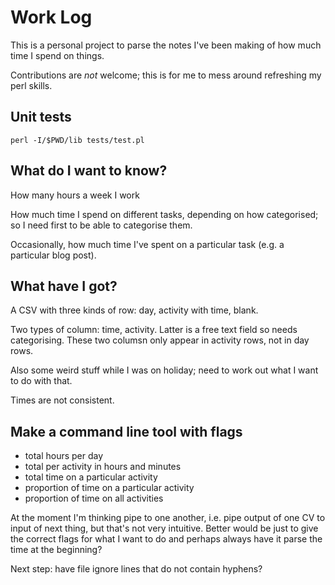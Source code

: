 # Work Log

This is a personal project to parse the notes I've been making of how much time
I spend on things.

Contributions are *not* welcome; this is for me to mess
around refreshing my perl skills.

## Unit tests

`perl -I/$PWD/lib tests/test.pl`

## What do I want to know?

How many hours a week I work

How much time I spend on different tasks, depending on how categorised; so I
need first to be able to categorise them.

Occasionally, how much time I've spent on a particular task (e.g. a particular
blog post).

## What have I got?

A CSV with three kinds of row: day, activity with time, blank.

Two types of column: time, activity. Latter is a free text field so needs
categorising. These two columsn only appear in activity rows, not in day rows.

Also some weird stuff while I was on holiday; need to work out what I want to do
with that.

Times are not consistent.

## Make a command line tool with flags

- total hours per day
- total per activity in hours and minutes
- total time on a particular activity
- proportion of time on a particular activity
- proportion of time on all activities

At the moment I'm thinking pipe to one another, i.e. pipe output of one CV
to input of next thing, but that's not very intuitive. Better would be just to
give the correct flags for what I want to do and perhaps always have it parse
the time at the beginning?


Next step: have file ignore lines that do not contain hyphens?

